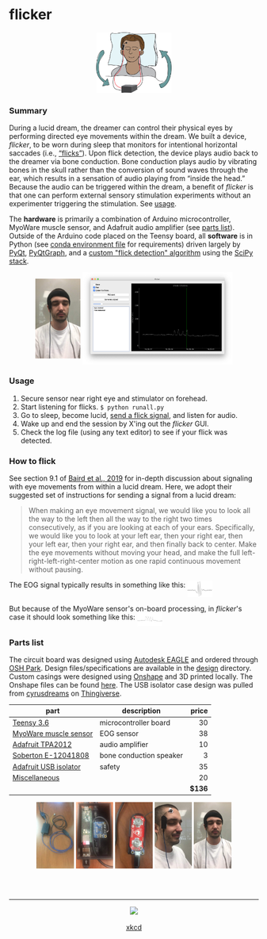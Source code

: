 # flicker

<p align=center>
<img src=./images/device-cartoon.jpg width=30% />
</p>


### Summary
During a lucid dream, the dreamer can control their physical eyes by performing directed eye movements within the dream. We built a device, _flicker_, to be worn during sleep that monitors for intentional horizontal saccades (i.e., [“flicks”](#how-to-flick)). Upon flick detection, the device plays audio back to the dreamer via bone conduction. Bone conduction plays audio by vibrating bones in the skull rather than the conversion of sound waves through the ear, which results in a sensation of audio playing from “inside the head.” Because the audio can be triggered within the dream, a benefit of _flicker_ is that one can perform external sensory stimulation experiments without an experimenter triggering the stimulation. See [usage](#usage).

The **hardware** is primarily a combination of Arduino microcontroller, MyoWare muscle sensor, and Adafruit audio amplifier (see [parts list](#parts-list)). Outside of the Arduino code placed on the Teensy board, all **software** is in Python (see [conda environment file](./environment.yml) for requirements) driven largely by [PyQt](https://riverbankcomputing.com/software/pyqt/intro), [PyQtGraph](http://www.pyqtgraph.org/), and a [custom "flick detection" algorithm](./src/myDetector.py) using the [SciPy stack](https://www.scipy.org/).

<p align=center>
<img src=./images/device-wear.jpg width=18% align=center />
<img src=./images/gui-lrlr.png width=60% align=center />
</p>


### Usage
1. Secure sensor near right eye and stimulator on forehead.
2. Start listening for flicks. `$ python runall.py`
3. Go to sleep, become lucid, [send a flick signal](#how-to-flick), and listen for audio.
4. Wake up and end the session by X'ing out the _flicker_ GUI.
5. Check the log file (using any text editor) to see if your flick was detected.


### How to flick
See section 9.1 of [Baird et al., 2019](https://doi.org/10.1016/j.neubiorev.2019.03.008) for in-depth discussion about signaling with eye movements from within a lucid dream. Here, we adopt their suggested set of instructions for sending a signal from a lucid dream:
> When making an eye movement signal, we would like you to look all the way to the left then all the way to the right two times consecutively, as if you are looking at each of your ears. Specifically, we would like you to look at your left ear, then your right ear, then your left ear, then your right ear, and then finally back to center. Make the eye movements without moving your head, and make the full left-right-left-right-center motion as one rapid continuous movement without pausing.

The EOG signal typically results in something like this:
<img src=./images/baird2019-fig1_lrlr.png width=10% align=top />

But because of the MyoWare sensor's on-board processing, in *flicker*'s case it should look something like this:
<img src=./images/lrlr.png width=10% align=top />


### Parts list
The circuit board was designed using [Autodesk EAGLE](https://www.autodesk.com/products/eagle/overview) and ordered through [OSH Park](https://oshpark.com/). Design files/specifications are available in the [design](./design/) directory. Custom casings were designed using [Onshape](https://www.onshape.com/) and 3D printed locally. The Onshape files can be found [here](https://cad.onshape.com/documents/ed15d5b42aa4e13c9ebdd001/w/4501215e34b319a0e4282dd3/e/3c54a8b35b51b044f4f24a5f). The USB isolator case design was pulled from [cyrusdreams](https://www.thingiverse.com/thing:1592996) on [Thingiverse](https://www.thingiverse.com/).

| part | description | price |
| ---- | ----------- | ----: |
| [Teensy 3.6](https://www.pjrc.com/store/teensy36.html) | microcontroller board | 30 |
| [MyoWare muscle sensor](https://www.sparkfun.com/products/13723) | EOG sensor | 38 |
| [Adafruit TPA2012](https://www.adafruit.com/product/1552) | audio amplifier | 10 |
| [Soberton E-12041808](https://www.soberton.com/e-12041808/) | bone conduction speaker | 3 |
| [Adafruit USB isolator](https://www.adafruit.com/product/2107) | safety | 35 |
| [Miscellaneous](#link2wikipage) | &nbsp; | 20 |
| &nbsp; | &nbsp; | **$136** |

<p align=center>
<img src=./images/device.jpg width=15% align=center />
<img src=./images/base-open.jpg width=15% align=center />
<img src=./images/sensor-under.jpg width=15% align=center />
<img src=./images/sensor-wear.jpg width=15% align=center />
<img src=./images/device-wear.jpg width=15% align=center />
</p>


<br><br>

---
<p align=center>
<img src=https://imgs.xkcd.com/comics/tcmp.png width=90% />
</p>
<center><a href=https://xkcd.com/269/>xkcd</a></center>